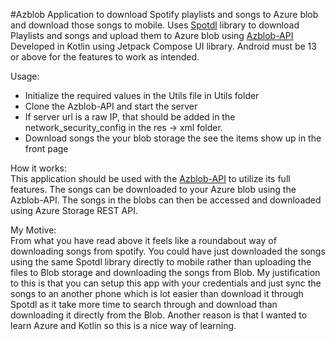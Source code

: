 #Azblob
Application to download Spotify playlists and songs to Azure blob and download those songs to mobile.
Uses [Spotdl](https://github.com/spotDL/spotify-downloader) library to download Playlists and songs 
and upload them to Azure blob using [Azblob-API](https://github.com/KeerthiBeast/Azblob-API)
Developed in Kotlin using Jetpack Compose UI library. Android must be 13 or above for the features to work as intended.

Usage: <br />
- Initialize the required values in the Utils file in Utils folder
- Clone the Azblob-API and start the server
- If server url is a raw IP, that should be added in the network_security_config in the res -> xml folder.
- Download songs the your blob storage the see the items show up in the front page

How it works: <br />
This application should be used with the [Azblob-API](https://github.com/KeerthiBeast/Azblob-API) to utilize its full features. 
The songs can be downloaded to your Azure blob using the Azblob-API. The songs in the blobs can then be accessed and downloaded using
Azure Storage REST API.

My Motive: <br />
From what you have read above it feels like a roundabout way of downloading songs from spotify. You could have just 
downloaded the songs using the same Spotdl library directly to mobile rather than uploading the files to Blob storage and
downloading the songs from Blob. My justification to this is that you can setup this app with your credentials and
just sync the songs to an another phone which is lot easier than download it through Spotdl as it take more time to
search through and download than downloading it directly from the Blob. Another reason is that I wanted to learn 
Azure and Kotlin so this is a nice way of learning.